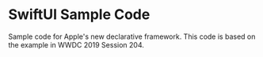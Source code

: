 # SwiftUI Sample Code

Sample code for Apple's new declarative framework.
This code is based on the example in WWDC 2019 Session 204.
